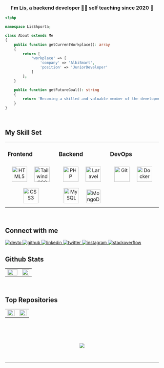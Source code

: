 <div align="center">

</div>  
  

### <div align="center">I'm Lis, a backend developer 👨‍💻 self teaching since 2020 🚀</div>  
  
```php
<?php

namespace LisShporta;

class About extends Me
{
    public function getCurrentWorkplace(): array
    {
        return [
            'workplace' => [
                'company' => 'AlbiSmart',
                'position' => 'JuniorDeveloper'         
            ]
        ];
    }

    public function getFutureGoal(): string
    {
        return 'Becoming a skilled and valuable member of the development team.';
    }
}
```

  

<br/>  


## My Skill Set  
<table><tr><td valign="top" width="33%">



### Frontend  
<div align="center">  
<a href="https://en.wikipedia.org/wiki/HTML5" target="_blank"><img style="margin: 10px" src="https://profilinator.rishav.dev/skills-assets/html5-original-wordmark.svg" alt="HTML5" height="50" /></a>  
<a href="https://www.tailwindcss.com/" target="_blank"><img style="margin: 10px" src="https://profilinator.rishav.dev/skills-assets/tailwindcss.svg" alt="Tailwind CSS" height="50" /></a>  
<a href="https://www.w3schools.com/css/" target="_blank"><img style="margin: 10px" src="https://profilinator.rishav.dev/skills-assets/css3-original-wordmark.svg" alt="CSS3" height="50" /></a>  
</div>

</td><td valign="top" width="33%">


### Backend  
<div align="center">  
<a href="https://www.php.net/" target="_blank"><img style="margin: 10px" src="https://profilinator.rishav.dev/skills-assets/php-original.svg" alt="PHP" height="50" /></a>  
<a href="https://laravel.com/" target="_blank"><img style="margin: 10px" src="https://profilinator.rishav.dev/skills-assets/laravel-plain-wordmark.svg" alt="Laravel" height="50" /></a>  
<a href="https://www.mysql.com/" target="_blank"><img style="margin: 10px" src="https://profilinator.rishav.dev/skills-assets/mysql-original-wordmark.svg" alt="MySQL" height="50" /></a>  
<a href="https://www.mongodb.com/" target="_blank"><img style="margin: 10px" src="https://profilinator.rishav.dev/skills-assets/mongodb-original-wordmark.svg" alt="MongoDB" height="45" /></a>   
</div>

</td><td valign="top" width="33%">



### DevOps  
<div align="center">  
<a href="https://github.com/" target="_blank"><img style="margin: 10px" src="https://profilinator.rishav.dev/skills-assets/git-scm-icon.svg" alt="Git" height="50" /></a>  
<a href="https://www.docker.com/" target="_blank"><img style="margin: 10px" src="https://profilinator.rishav.dev/skills-assets/docker-original-wordmark.svg" alt="Docker" height="50" /></a>  
</div>

</td></tr></table>  

<br/>  


## Connect with me  
<a href="https://dev.to/lisshporta" target="_blank">
<img src=https://img.shields.io/badge/dev.to-%2308090A.svg?&style=for-the-badge&logo=dev.to&logoColor=white alt=devto style="margin-bottom: 5px;" />
</a>
<a href="https://github.com/lisshporta" target="_blank">
<img src=https://img.shields.io/badge/github-%2324292e.svg?&style=for-the-badge&logo=github&logoColor=white alt=github style="margin-bottom: 5px;" />
</a>
<a href="https://linkedin.com/in/lisshporta" target="_blank">
<img src=https://img.shields.io/badge/linkedin-%231E77B5.svg?&style=for-the-badge&logo=linkedin&logoColor=white alt=linkedin style="margin-bottom: 5px;" />
</a>
<a href="https://twitter.com/lisshporta" target="_blank">
<img src=https://img.shields.io/badge/twitter-%2300acee.svg?&style=for-the-badge&logo=twitter&logoColor=white alt=twitter style="margin-bottom: 5px;" />
</a>
<a href="https://instagram.com/lis.shporta/" target="_blank">
<img src=https://img.shields.io/badge/instagram-%23000000.svg?&style=for-the-badge&logo=instagram&logoColor=white alt=instagram style="margin-bottom: 5px;" />
</a>  
<a href="https://stackoverflow.com/users/20704058/lis-shporta" target="_blank">
<img src=https://img.shields.io/badge/stackoverflow-%23F28032.svg?&style=for-the-badge&logo=stackoverflow&logoColor=white alt=stackoverflow style="margin-bottom: 5px;" />
</a>  
  

<br/>  

## Github Stats  
<table><tr><td valign="top" width="55%">

<img src="https://github-readme-stats-1-eta.vercel.app/api?username=lisshporta&count_private=true&show_icons=true&theme=dark" align="left" style="width: 100%" />

</td><td valign="top" width="45%">

<img src="https://github-readme-stats-1-eta.vercel.app/api/top-langs/?username=lisshporta&layout=compact&theme=dark" align="left" style="width: 100%" />

</td></tr></table>  

<br/>  

## Top Repositories
<table><tr><td valign="top" width="50%">


<a href="https://github.com/lisshporta/cargarage">
  <img align="left" style="width: 100%" src="https://github-readme-stats-1-eta.vercel.app/api/pin/?username=lisshporta&repo=cargarage&theme=dark" />
</a>
</td><td valign="top" width="50%">
  
<a href="https://github.com/lisshporta/laragigs">
  <img align="left" style="width: 100%" src="https://github-readme-stats-1-eta.vercel.app/api/pin/?username=lisshporta&repo=laragigs&theme=dark" />
</a>
</td></tr></table>  
  

<br/>

<br/>

<br/>  


  

<br/>  

<div align="center">
<img src="https://komarev.com/ghpvc/?username=lisshporta&&style=flat-square" align="center" />
</div>  
  

<br/>  


<br />

----
